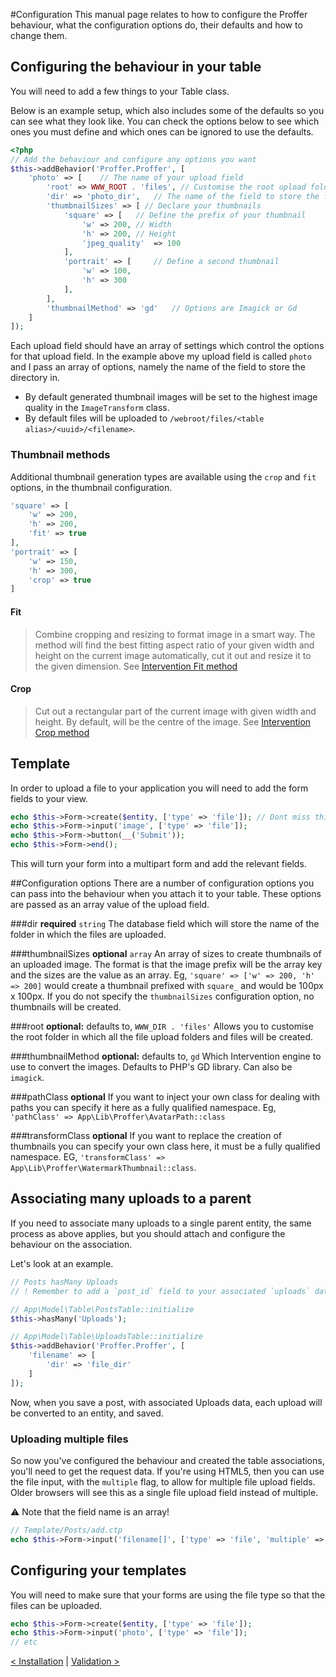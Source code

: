 #Configuration
This manual page relates to how to configure the Proffer behaviour, what the configuration options do, their defaults and how to change them.

## Configuring the behaviour in your table
You will need to add a few things to your Table class.

Below is an example setup, which also includes some of the defaults so you can see what they look like. You can check the options below to
see which ones you must define and which ones can be ignored to use the defaults.

```php
<?php
// Add the behaviour and configure any options you want
$this->addBehavior('Proffer.Proffer', [
	'photo' => [	// The name of your upload field
		'root' => WWW_ROOT . 'files', // Customise the root upload folder here, or omit to use the default
		'dir' => 'photo_dir',	// The name of the field to store the folder
		'thumbnailSizes' => [ // Declare your thumbnails
			'square' => [	// Define the prefix of your thumbnail
				'w' => 200,	// Width
				'h' => 200,	// Height
				'jpeg_quality'	=> 100
			],
			'portrait' => [		// Define a second thumbnail
				'w' => 100,
				'h' => 300
			],
		],
		'thumbnailMethod' => 'gd'	// Options are Imagick or Gd
	]
]);
```

Each upload field should have an array of settings which control the options for that upload field. In the example
above my upload field is called `photo` and I pass an array of options, namely the name of the field to store the
directory in.

* By default generated thumbnail images will be set to the highest image quality in the `ImageTransform` class.
* By default files will be uploaded to `/webroot/files/<table alias>/<uuid>/<filename>`.

### Thumbnail methods
Additional thumbnail generation types are available using the `crop` and `fit` options, in the thumbnail configuration.

```php
'square' => [
    'w' => 200,
    'h' => 200,
    'fit' => true
],
'portrait' => [
    'w' => 150,
    'h' => 300,
    'crop' => true
]
```

#### Fit
> Combine cropping and resizing to format image in a smart way. The method will find the best fitting aspect ratio of 
> your given width and height on the current image automatically, cut it out and resize it to the given dimension.
See [Intervention Fit method](http://image.intervention.io/api/fit)

#### Crop
> Cut out a rectangular part of the current image with given width and height.
By default, will be the centre of the image.
See [Intervention Crop method](http://image.intervention.io/api/crop)

## Template
In order to upload a file to your application you will need to add the form fields to your view.
```php
echo $this->Form->create($entity, ['type' => 'file']); // Dont miss this out or no files will upload
echo $this->Form->input('image', ['type' => 'file']);
echo $this->Form->button(__('Submit'));
echo $this->Form->end();
```
This will turn your form into a multipart form and add the relevant fields.

##Configuration options
There are a number of configuration options you can pass into the behaviour when you attach it to your table. These options are passed as an array value of the upload field.

###dir
**required** `string`
The database field which will store the name of the folder in which the files are uploaded.

###thumbnailSizes
**optional** `array`
An array of sizes to create thumbnails of an uploaded image. The format is that the image prefix will be the array key and the sizes are the value as an array.
Eg, `'square' => ['w' => 200, 'h' => 200]` would create a thumbnail prefixed with `square_` and would be 100px x 100px.
If you do not specify the `thumbnailSizes` configuration option, no thumbnails will be created.

###root
**optional:** defaults to, `WWW_DIR . 'files'`
Allows you to customise the root folder in which all the file upload folders and files will be created.

###thumbnailMethod
**optional:** defaults to, `gd`
Which Intervention engine to use to convert the images. Defaults to PHP's GD library. Can also be `imagick`.

###pathClass
**optional**
If you want to inject your own class for dealing with paths you can specify it here as a fully qualified namespace.
Eg, `'pathClass' => App\Lib\Proffer\AvatarPath::class`

###transformClass
**optional**
If you want to replace the creation of thumbnails you can specify your own class here, it must be a fully qualified namespace.
EG, `'transformClass' => App\Lib\Proffer\WatermarkThumbnail::class`.

## Associating many uploads to a parent
If you need to associate many uploads to a single parent entity, the same process as above applies, but you should attach 
and configure the behaviour on the association.

Let's look at an example.

```php
// Posts hasMany Uploads
// ! Remember to add a `post_id` field to your associated `uploads` database table.

// App\Model\Table\PostsTable::initialize
$this->hasMany('Uploads');

// App\Model\Table\UploadsTable::initialize
$this->addBehavior('Proffer.Proffer', [
    'filename' => [
        'dir' => 'file_dir'
    ]
]);
```

Now, when you save a post, with associated Uploads data, each upload will be converted to an entity, and saved.

### Uploading multiple files
So now you've configured the behaviour and created the table associations, you'll need to get the request data. If you're 
using HTML5, then you can use the file input, with the `multiple` flag, to allow for multiple file upload fields. Older 
browsers will see this as a single file upload field instead of multiple.

:warning: Note that the field name is an array!

```php
// Template/Posts/add.ctp
echo $this->Form->input('filename[]', ['type' => 'file', 'multiple' => true, 'label' => 'Files to upload']);
```

## Configuring your templates
You will need to make sure that your forms are using the file type so that the files can be uploaded.

```php
echo $this->Form->create($entity, ['type' => 'file']);
echo $this->Form->input('photo', ['type' => 'file']);
// etc
```

[< Installation](installation.md) | [Validation >](validation.md)
